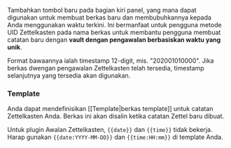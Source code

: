 Tambahkan tombol baru pada bagian kiri panel, yang mana dapat digunakan untuk membuat berkas baru dan membubuhkannya kepada Anda menggunakan waktu terkini.
Ini bermanfaat untuk pengguna metode UID Zettelkasten pada nama berkas untuk membantu pengguna membuat catatan baru dengan **vault dengan pengawalan berbasiskan waktu yang unik**.

Format bawaannya ialah timestamp 12-digit, mis. "202001010000". 
Jika berkas dwengan pengawalan Zettelkasten telah tersedia, timestamp selanjutnya yang tersedia akan digunakan.

### Template
Anda dapat mendefinisikan [[Template|berkas template]] untuk catatan Zettelkasten Anda. Berkas ini akan disalin ketika catatan Zettel baru dibuat.

Untuk plugin Awalan Zettelkasten, `{{date}}` dan `{{time}}` tidak bekerja. Harap gunakan `{{date:YYYY-MM-DD}}` dan `{{time:HH:mm}}` di template Anda.
